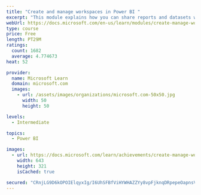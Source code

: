 ```yaml
---
title: "Create and manage workspaces in Power BI "
excerpt: "This module explains how you can share reports and datasets with your users and how to create a deployment strategy that makes sense for you and your organization. Furthermore, you will learn about data lineage in Microsoft Power BI."
webUrl: https://docs.microsoft.com/en-us/learn/modules/create-manage-workspaces-power-bi/
type: course
price: Free
length: PT29M
ratings:
  count: 1682
  average: 4.774673
heat: 52

provider:
  name: Microsoft Learn
  domain: microsoft.com
  images:
    - url: /assets/images/organizations/microsoft.com-50x50.jpg
      width: 50
      height: 50

levels:
  - Intermediate

topics:
  - Power BI

images:
  - url: https://docs.microsoft.com/learn/achievements/create-manage-workspaces-power-bi-social.png
    width: 643
    height: 321
    isCached: true

secured: "CRnjLG9D6kOPOIElqyxIg/I6UhSFBfViHYWHAZZYy8vpFjknqDRpepeOapnsVKo2ZECaZCTCjdaSnHcHskJ4oz0vN+FamkmEObmaWJW5VoQTKTIID/wdUKo+Pg00/Elb4KhJCKG51Or+B0P5Td/IxErbeBF96cYSAJVAuzv/ffoOxbSOU04wKCza0vr7sUMtW+DYnCi2iH58PinnRFH7uQKjpjRTbIFkAj8voPh239uMK4PC2o7ZMkO4fNsEdNunPDAOfcruB5hSM6ZKoMOdjaqGskeif1ffk/zMr3BYNWB4uKox7Y1xpmPh4ha9HpVNowtj5Lo96ADWlX2pNFdQbPsStWxB1rxrsVHqNRrbqxuRKLiVZzRejZtxXWO6QepQUyhT8hGQTZYI+3JTOVmi94KSlJqlxaCqE2/QyHSuquo=;Fuz8r2pFYqMGS+oxyq5lng=="
---
```


